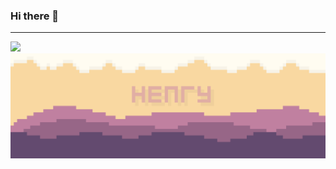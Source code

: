 ### Hi there 👋
 ---
![](https://komarev.com/ghpvc/?username=henry-lang&color=grey)
![](assets/banner.png)